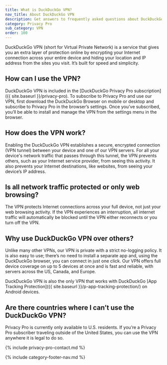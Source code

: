 ```yaml
---
title: What is DuckDuckGo VPN?
nav_title: About DuckDuckGo VPN
description: Get answers to frequently asked questions about DuckDuckGo VPN, which gives you an extra layer of protection online, hiding your location and IP address from the sites you visit.
category: Privacy Pro
sub_category: VPN
order: 100
---
```


DuckDuckGo VPN (short for Virtual Private Network) is a service that gives you an extra layer of protection online by encrypting your Internet connection across your entire device and hiding your location and IP address from the sites you visit. It’s built for speed and simplicity.

## How can I use the VPN?

DuckDuckGo VPN is included in the [DuckDuckGo Privacy Pro subscription]({{ site.baseurl }}/privacy-pro). To subscribe to Privacy Pro and use our VPN, first download the DuckDuckGo Browser on mobile or desktop and subscribe to Privacy Pro in the browser’s settings. Once you’ve subscribed, you’ll be able to install and manage the VPN from the settings menu in the browser.

## How does the VPN work?

Enabling the DuckDuckGo VPN establishes a secure, encrypted connection (VPN tunnel) between your device and one of our VPN servers. For all your device's network traffic that passes through this tunnel, the VPN prevents others, such as your Internet service provider, from seeing this activity. It also prevents your Internet destinations, like websites, from seeing your device’s IP address.

## Is all network traffic protected or only web browsing?

The VPN protects Internet connections across your full device, not just your web browsing activity. If the VPN experiences an interruption, all internet traffic will automatically be blocked until the VPN either reconnects or you turn off the VPN.

## Why use DuckDuckGo VPN over others?

Unlike many other VPNs, our VPN is private with a strict no-logging policy. It is also easy to use; there’s no need to install a separate app and, using the DuckDuckGo browser, you can connect in just one click. Our VPN offers full device coverage on up to 5 devices at once and is fast and reliable, with servers across the US, Canada, and Europe.

DuckDuckGo VPN is also the only VPN that works with DuckDuckGo [App Tracking Protection]({{ site.baseurl }}/p-app-tracking-protection/) on Android devices.

## Are there countries where I can’t use the DuckDuckGo VPN?

Privacy Pro is currently only available to U.S. residents. If you’re a Privacy Pro subscriber traveling outside of the United States, you can use the VPN anywhere it is legal to do so.

{% include privacy-pro-contact.md %}

{% include category-footer-nav.md %}
